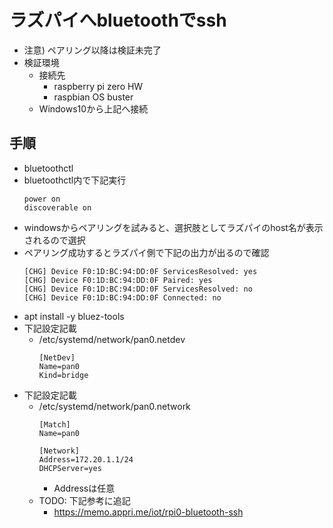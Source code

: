 # ラズパイへbluetoothでssh

* 注意) ペアリング以降は検証未完了
* 検証環境
  * 接続先
    * raspberry pi zero HW
    * raspbian OS buster
  * Windows10から上記へ接続

## 手順

* bluetoothctl
* bluetoothctl内で下記実行
  ```
  power on
  discoverable on
  ```
* windowsからペアリングを試みると、選択肢としてラズパイのhost名が表示されるので選択
* ペアリング成功するとラズパイ側で下記の出力が出るので確認
  ```
  [CHG] Device F0:1D:BC:94:DD:0F ServicesResolved: yes
  [CHG] Device F0:1D:BC:94:DD:0F Paired: yes
  [CHG] Device F0:1D:BC:94:DD:0F ServicesResolved: no
  [CHG] Device F0:1D:BC:94:DD:0F Connected: no
  ```
* apt install -y bluez-tools
* 下記設定記載
  * /etc/systemd/network/pan0.netdev
    ```
    [NetDev]
    Name=pan0
    Kind=bridge
    ```
* 下記設定記載
  * /etc/systemd/network/pan0.network
    ```
    [Match]
    Name=pan0

    [Network]
    Address=172.20.1.1/24
    DHCPServer=yes
    ```
    * Addressは任意
  * TODO: 下記参考に追記
    * https://memo.appri.me/iot/rpi0-bluetooth-ssh